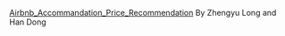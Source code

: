 [Airbnb_Accommandation_Price_Recommendation](https://github.com/henrydh86/ORIE-4741.git)   By Zhengyu Long and Han Dong
